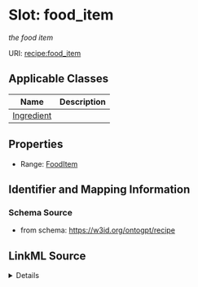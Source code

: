 # Slot: food_item
_the food item_


URI: [recipe:food_item](http://w3id.org/ontogpt/recipe/food_item)



<!-- no inheritance hierarchy -->




## Applicable Classes

| Name | Description |
| --- | --- |
[Ingredient](Ingredient.md) | 






## Properties

* Range: [FoodItem](FoodItem.md)







## Identifier and Mapping Information







### Schema Source


* from schema: https://w3id.org/ontogpt/recipe




## LinkML Source

<details>
```yaml
name: food_item
description: the food item
from_schema: https://w3id.org/ontogpt/recipe
rank: 1000
alias: food_item
owner: Ingredient
domain_of:
- Ingredient
range: FoodItem

```
</details>